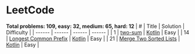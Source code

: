# LeetCode
**Total problems: 109, easy: 32, medium: 65, hard: 12**
| # | Title | Solution | Difficulty |
| ------ | ------ | ------ | ------ |
| 1 | [two-sum](https://leetcode.com/problems/two-sum/description/) | [Kotlin](./easy/1.two-sum.kt) | Easy |
| 14 | [Longest Common Prefix](https://leetcode.com/problems/longest-common-prefix/description/) | [Kotlin](./easy/14.longest-common-prefix.kt) | Easy |
| 21 | [Merge Two Sorted Lists]((https://leetcode.com/problems/merge-two-sorted-lists/description/)https://leetcode.com/problems/merge-two-sorted-lists/description/) | [Kotlin](./easy/21.merge-two-sorted-lists.kt) | Easy |
